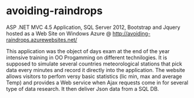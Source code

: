 avoiding-raindrops
==================

ASP .NET MVC 4.5 Application, SQL Server 2012, Bootstrap and Jquery hosted as a Web Site on Windows Azure 
@ http://avoiding-raindrops.azurewebsites.net/
 
This application was the object of  days exam at the end of the year intensive training in OO Progamming on different technilogies.
It is supposed to simulate several countries meteorological stations that pick data every  minutes and record it directly into
the application. The website allows visitors to perfom versy basic statistics (lic min, max and average Temp) and provides a
Web service when Ajax requests come in for several type of data research. It then deliver Json data from a SQL DB.
